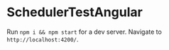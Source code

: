 # SchedulerTestAngular
Run `npm i && npm start` for a dev server. Navigate to `http://localhost:4200/`.
